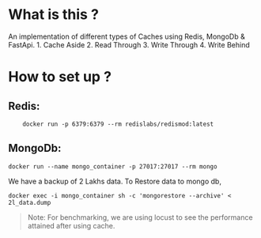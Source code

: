 # What is this ?

An implementation of different types of Caches using Redis, MongoDb & FastApi.
    1. Cache Aside
    2. Read Through
    3. Write Through
    4. Write Behind

# How to set up ?


## Redis:

```
    docker run -p 6379:6379 --rm redislabs/redismod:latest
```

## MongoDb:

```
docker run --name mongo_container -p 27017:27017 --rm mongo
```
We have a backup of 2 Lakhs data. To Restore data to mongo db, 

```
docker exec -i mongo_container sh -c 'mongorestore --archive' < 2l_data.dump
```

> Note: For benchmarking, we are using locust to see the performance attained after using cache. 